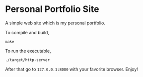 # Personal Portfolio Site

A simple web site which is my personal portfolio.

To compile and build,

`make`

To run the executable,

`./target/http-server`

After that go to `127.0.0.1:8080` with your favorite browser. Enjoy!
